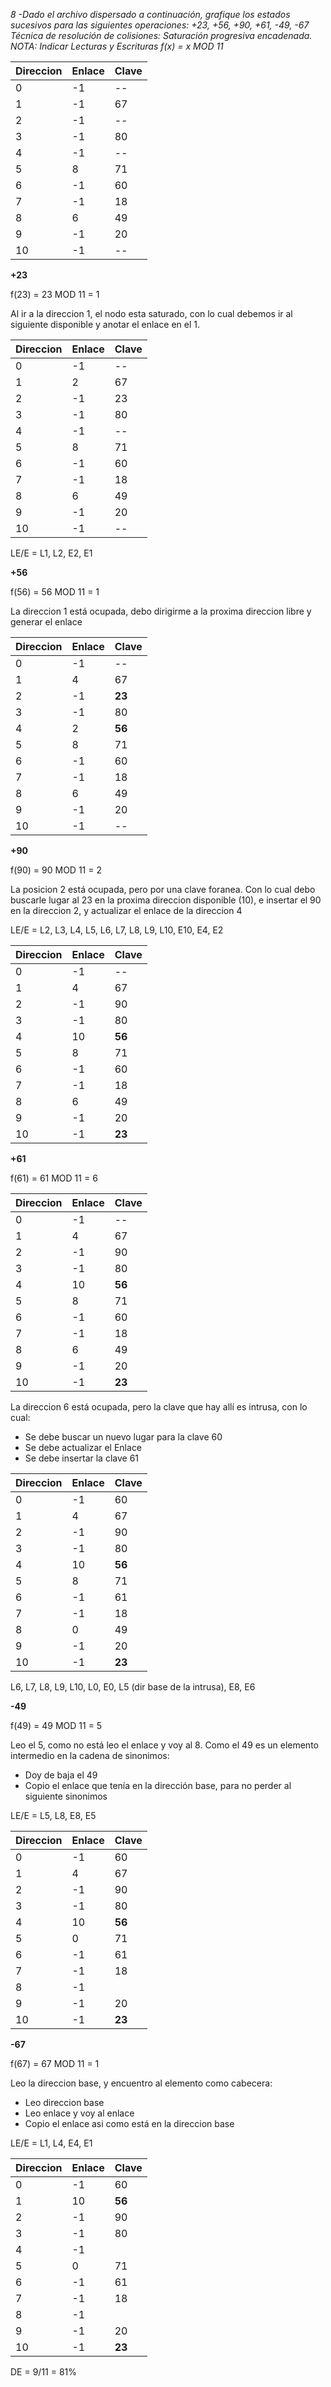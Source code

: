 *8 -Dado el archivo dispersado a continuación, grafique los estados sucesivos para las
siguientes operaciones: +23, +56, +90, +61, -49, -67
Técnica de resolución de colisiones: Saturación progresiva encadenada.
NOTA: Indicar Lecturas y Escrituras
f(x) = x MOD 11*

| Direccion | Enlace | Clave |
| -- | -- | -- |
| 0 | -1 | -- |
| 1 | -1 | 67 |
| 2 | -1 | -- |
| 3 | -1 | 80 |
| 4 | -1 | -- |
| 5 | 8 | 71 |
| 6 | -1 | 60 |
| 7 | -1 | 18 |
| 8 | 6 | 49 |
| 9 | -1 | 20 |
| 10 | -1 | -- |

**+23**

f(23) = 23 MOD 11 = 1

Al ir a la direccion 1, el nodo esta saturado, con lo cual debemos ir al siguiente disponible y anotar el enlace en el 1.

| Direccion | Enlace | Clave |
| -- | -- | -- |
| 0 | -1 | -- |
| 1 | 2 | 67 |
| 2 | -1 | 23 |
| 3 | -1 | 80 |
| 4 | -1 | -- |
| 5 | 8 | 71 |
| 6 | -1 | 60 |
| 7 | -1 | 18 |
| 8 | 6 | 49 |
| 9 | -1 | 20 |
| 10 | -1 | -- |

LE/E = L1, L2, E2, E1

**+56**

f(56) = 56 MOD 11 = 1

La direccion 1 está ocupada, debo dirigirme a la proxima direccion libre y generar el enlace

| Direccion | Enlace | Clave |
| -- | -- | -- |
| 0 | -1 | -- |
| 1 | 4 | 67 |
| 2 | -1 | **23** |
| 3 | -1 | 80 |
| 4 | 2 | **56** |
| 5 | 8 | 71 |
| 6 | -1 | 60 |
| 7 | -1 | 18 |
| 8 | 6 | 49 |
| 9 | -1 | 20 |
| 10 | -1 | -- |

**+90**

f(90) = 90 MOD 11 = 2

La posicion 2 está ocupada, pero por una clave foranea. Con lo cual debo buscarle lugar al 23 en la proxima direccion disponible (10), e insertar el 90 en la direccion 2, y actualizar el enlace de la direccion 4

LE/E = L2, L3, L4, L5, L6, L7, L8, L9, L10, E10, E4, E2


| Direccion | Enlace | Clave |
| -- | -- | -- |
| 0 | -1 | -- |
| 1 | 4 | 67 |
| 2 | -1 | 90 |
| 3 | -1 | 80 |
| 4 | 10 | **56** |
| 5 | 8 | 71 |
| 6 | -1 | 60 |
| 7 | -1 | 18 |
| 8 | 6 | 49 |
| 9 | -1 | 20 |
| 10 | -1 | **23** |


**+61**

f(61) = 61 MOD 11 = 6

| Direccion | Enlace | Clave |
| -- | -- | -- |
| 0 | -1 | -- |
| 1 | 4 | 67 |
| 2 | -1 | 90 |
| 3 | -1 | 80 |
| 4 | 10 | **56** |
| 5 | 8 | 71 |
| 6 | -1 | 60 |
| 7 | -1 | 18 |
| 8 | 6 | 49 |
| 9 | -1 | 20 |
| 10 | -1 | **23** |

La direccion 6 está ocupada, pero la clave que hay allí es intrusa, con lo cual:
* Se debe buscar un nuevo lugar para la clave 60
* Se debe actualizar el Enlace
* Se debe insertar la clave 61

| Direccion | Enlace | Clave |
| -- | -- | -- |
| 0 | -1 | 60 |
| 1 | 4 | 67 |
| 2 | -1 | 90 |
| 3 | -1 | 80 |
| 4 | 10 | **56** |
| 5 | 8 | 71 |
| 6 | -1 | 61 |
| 7 | -1 | 18 |
| 8 | 0 | 49 |
| 9 | -1 | 20 |
| 10 | -1 | **23** |

L6, L7, L8, L9, L10, L0, E0, L5 (dir base de la intrusa), E8, E6

**-49**

f(49) = 49 MOD 11 = 5

Leo el 5, como no está leo el enlace y voy al 8. Como el 49 es un elemento intermedio en la cadena de sinonimos:
* Doy de baja el 49
* Copio el enlace que tenía en la dirección base, para no perder al siguiente sinonimos

LE/E = L5, L8, E8, E5

| Direccion | Enlace | Clave |
| -- | -- | -- |
| 0 | -1 | 60 |
| 1 | 4 | 67 |
| 2 | -1 | 90 |
| 3 | -1 | 80 |
| 4 | 10 | **56** |
| 5 | 0 | 71 |
| 6 | -1 | 61 |
| 7 | -1 | 18 |
| 8 | -1 |  |
| 9 | -1 | 20 |
| 10 | -1 | **23** |


**-67**

f(67) = 67 MOD 11 = 1

Leo la direccion base, y encuentro al elemento como cabecera:
* Leo direccion base
* Leo enlace y voy al enlace
* Copio el enlace asi como está en la direccion base

LE/E = L1, L4, E4, E1

| Direccion | Enlace | Clave |
| -- | -- | -- |
| 0 | -1 | 60 |
| 1 | 10 | **56** |
| 2 | -1 | 90 |
| 3 | -1 | 80 |
| 4 | -1 |  |
| 5 | 0 | 71 |
| 6 | -1 | 61 |
| 7 | -1 | 18 |
| 8 | -1 |  |
| 9 | -1 | 20 |
| 10 | -1 | **23** |

DE = 9/11 = 81%

